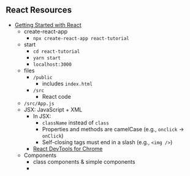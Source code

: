 ## React Resources
- [Getting Started with React](https://www.taniarascia.com/getting-started-with-react/)
  - create-react-app
    - `npx create-react-app react-tutorial`
  - start
    - `cd react-tutorial`
    - `yarn start`
    - `localhost:3000`
  - files
    - `/public`
      - includes `index.html`
    - `/src`
      - React code
  - `/src/App.js`
  - JSX: JavaScript + XML
    - In JSX:
      - `className` instead of `class`
      - Properties and methods are camelCase (e.g., `onclick` -> `onClick`)
      - Self-closing tags must end in a slash (e.g., `<img />`)
    - [React DevTools for Chrome](https://chrome.google.com/webstore/detail/react-developer-tools/fmkadmapgofadopljbjfkapdkoienihi)
  - Components
    - class components & simple components
    - 